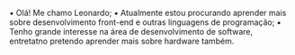 ▪ Olá! Me chamo Leonardo;
▪ Atualmente estou procurando aprender mais sobre desenvolvimento front-end e outras linguagens de programação;
▪ Tenho grande interesse na área de desenvolvimento de software, entretatno pretendo aprender mais sobre hardware também.
